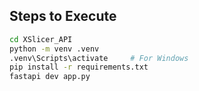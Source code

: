 ## Steps to Execute

```bash
cd XSlicer_API
python -m venv .venv
.venv\Scripts\activate     # For Windows
pip install -r requirements.txt
fastapi dev app.py
